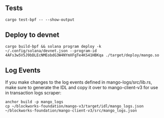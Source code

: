 ## Tests

```
cargo test-bpf -- --show-output
```

## Deploy to devnet

```
cargo build-bpf && solana program deploy -k ~/.config/solana/devnet.json --program-id 4AFs3w5V5J9bDLEcNMEobdG3W4NYmXFgTe4KS41HBKqa ./target/deploy/mango.so
```

## Log Events
If you make changes to the log events defined in mango-logs/src/lib.rs, make sure to generate the IDL and copy it over
to mango-client-v3 for use in transaction logs scraper:
```
anchor build -p mango_logs
cp ~/blockworks-foundation/mango-v3/target/idl/mango_logs.json ~/blockworks-foundation/mango-client-v3/src/mango_logs.json
```
